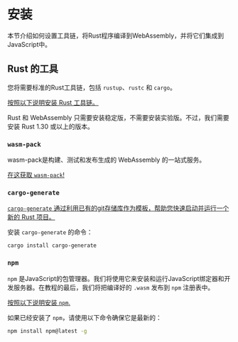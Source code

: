 # 安装
本节介绍如何设置工具链，将Rust程序编译到WebAssembly，并将它们集成到JavaScript中。

## Rust 的工具
您将需要标准的Rust工具链，包括 `rustup`、`rustc` 和 `cargo`。

[按照以下说明安装 Rust 工具链。](https://www.rust-lang.org/zh-CN/tools/install)

Rust 和 WebAssembly 只需要安装稳定版，不需要安装实验版。不过，我们需要安装 Rust 1.30 或以上的版本。

### `wasm-pack`
wasm-pack是构建、测试和发布生成的 WebAssembly 的一站式服务。

[在这获取 `wasm-pack`!](https://rustwasm.github.io/wasm-pack/installer/)

### `cargo-generate`

[`cargo-generate` 通过利用已有的git存储库作为模板，帮助您快速启动并运行一个新的 Rust 项目。](https://github.com/cargo-generate/cargo-generate)

安装 `cargo-generate` 的命令：
```bash
cargo install cargo-generate
```

### `npm`

`npm` 是JavaScript的包管理器。我们将使用它来安装和运行JavaScript绑定器和开发服务器。在教程的最后，我们将把编译好的 `.wasm` 发布到 `npm` 注册表中。

[按照以下说明安装 `npm`.](https://www.npmjs.com/get-npm)

如果已经安装了 `npm`，请使用以下命令确保它是最新的：
```bash
npm install npm@latest -g
```

